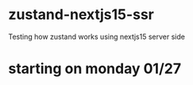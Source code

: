 # zustand-nextjs15-ssr
Testing how zustand works using nextjs15 server side

# starting on monday 01/27
